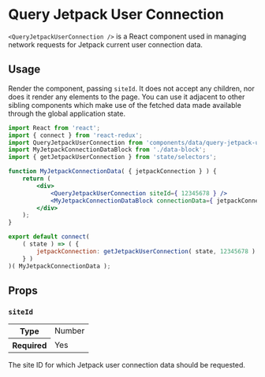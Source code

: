 Query Jetpack User Connection
================

`<QueryJetpackUserConnection />` is a React component used in managing network requests for Jetpack current user connection data.

## Usage

Render the component, passing `siteId`. It does not accept any children, nor does it render any elements to the page. You can use it adjacent to other sibling components which make use of the fetched data made available through the global application state.

```jsx
import React from 'react';
import { connect } from 'react-redux';
import QueryJetpackUserConnection from 'components/data/query-jetpack-user-connection';
import MyJetpackConnectionDataBlock from './data-block';
import { getJetpackUserConnection } from 'state/selectors';

function MyJetpackConnectionData( { jetpackConnection } ) {
	return (
		<div>
			<QueryJetpackUserConnection siteId={ 12345678 } />
			<MyJetpackConnectionDataBlock connectionData={ jetpackConnection } />
		</div>
	);
}

export default connect(
	( state ) => ( {
		jetpackConnection: getJetpackUserConnection( state, 12345678 )
	} )
)( MyJetpackConnectionData );
```

## Props

### `siteId`

<table>
	<tr><th>Type</th><td>Number</td></tr>
	<tr><th>Required</th><td>Yes</td></tr>
</table>

The site ID for which Jetpack user connection data should be requested.
